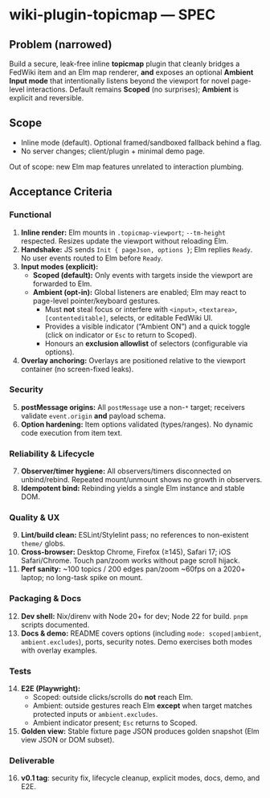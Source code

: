 # wiki-plugin-topicmap — SPEC

## Problem (narrowed)
Build a secure, leak-free inline **topicmap** plugin that cleanly bridges a FedWiki item and an Elm map renderer, **and** exposes an optional **Ambient Input mode** that intentionally listens beyond the viewport for novel page-level interactions. Default remains **Scoped** (no surprises); **Ambient** is explicit and reversible.

## Scope
- Inline mode (default). Optional framed/sandboxed fallback behind a flag.
- No server changes; client/plugin + minimal demo page.

Out of scope: new Elm map features unrelated to interaction plumbing.

## Acceptance Criteria

### Functional
1. **Inline render:** Elm mounts in `.topicmap-viewport`; `--tm-height` respected. Resizes update the viewport without reloading Elm.
2. **Handshake:** JS sends `Init { pageJson, options }`; Elm replies `Ready`. No user events routed to Elm before `Ready`.
3. **Input modes (explicit):**
   - **Scoped (default):** Only events with targets inside the viewport are forwarded to Elm.
   - **Ambient (opt-in):** Global listeners are enabled; Elm may react to page-level pointer/keyboard gestures.
     - Must **not** steal focus or interfere with `<input>`, `<textarea>`, `[contenteditable]`, selects, or editable FedWiki UI.
     - Provides a visible indicator (“Ambient ON”) and a quick toggle (click on indicator or `Esc` to return to Scoped).
     - Honours an **exclusion allowlist** of selectors (configurable via options).
4. **Overlay anchoring:** Overlays are positioned relative to the viewport container (no screen-fixed leaks).

### Security
5. **postMessage origins:** All `postMessage` use a non-`*` target; receivers validate `event.origin` **and** payload schema.
6. **Option hardening:** Item options validated (types/ranges). No dynamic code execution from item text.

### Reliability & Lifecycle
7. **Observer/timer hygiene:** All observers/timers disconnected on unbind/rebind. Repeated mount/unmount shows no growth in observers.
8. **Idempotent bind:** Rebinding yields a single Elm instance and stable DOM.

### Quality & UX
9. **Lint/build clean:** ESLint/Stylelint pass; no references to non-existent `theme/` globs.
10. **Cross-browser:** Desktop Chrome, Firefox (≥145), Safari 17; iOS Safari/Chrome. Touch pan/zoom works without page scroll hijack.
11. **Perf sanity:** ~100 topics / 200 edges pan/zoom ~60fps on a 2020+ laptop; no long-task spike on mount.

### Packaging & Docs
12. **Dev shell:** Nix/direnv with Node 20+ for dev; Node 22 for build. `pnpm` scripts documented.
13. **Docs & demo:** README covers options (including `mode: scoped|ambient`, `ambient.excludes`), ports, security notes. Demo exercises both modes with overlay examples.

### Tests
14. **E2E (Playwright):**
    - Scoped: outside clicks/scrolls do **not** reach Elm.
    - Ambient: outside gestures reach Elm **except** when target matches protected inputs or `ambient.excludes`.
    - Ambient indicator present; `Esc` returns to Scoped.
15. **Golden view:** Stable fixture page JSON produces golden snapshot (Elm view JSON or DOM subset).

### Deliverable
16. **v0.1 tag**: security fix, lifecycle cleanup, explicit modes, docs, demo, and E2E.

